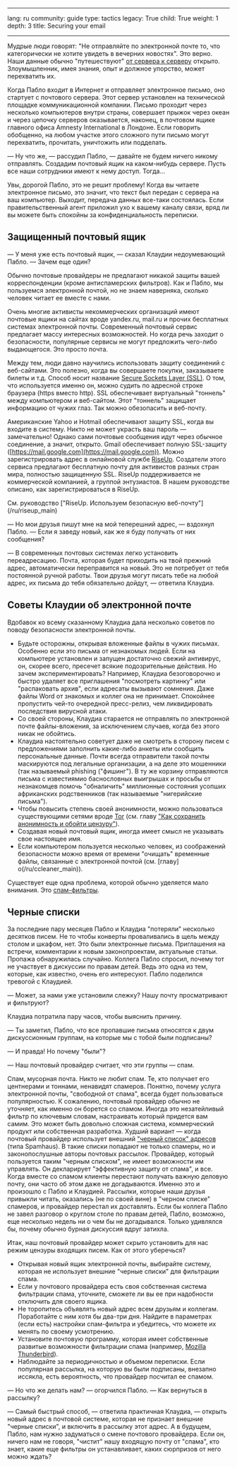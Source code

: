 

---

lang: ru
community: guide
type: tactics
legacy: True
child: True
weight: 1
depth: 3
title: Securing your email

---

Мудрые люди говорят: &quot;Не отправляйте по электронной почте то, что
категорически не хотите увидеть в вечерних новостях&quot;. Это верно. Наши
данные обычно &quot;путешествуют&quot; [от сервера к серверу](/ru/glossary#Server) открыто. Злоумышленник, имея знания, опыт и должное упорство, может перехватить их. 

Когда Пабло входит в Интернет и отправляет электронное письмо, оно
стартует с почтового сервера. Этот сервер установлен на технической
площадке коммуникационной компании. Письмо проходит через несколько
компьютеров внутри страны, совершает прыжок через океан и через цепочку
серверов оказывается, наконец, в почтовом ящике главного офиса Amnesty
International в Лондоне. Если говорить обобщенно, на любом участке
этого сложного пути письмо могут перехватить, прочитать, уничтожить или
подделать.

— Ну что же, — рассудил Пабло, — давайте не будем ничего никому
отправлять. Создадим почтовый ящик на каком-нибудь сервере. Пусть все
наши сотрудники имеют к нему доступ. Тогда...

Увы, дорогой Пабло, это не решит проблему! Когда вы читаете
электронное письмо, это значит, что текст был передан с сервера на ваш
компьютер. Выходит, передача данных все-таки состоялась. Если
правительственный агент приложил ухо к вашему каналу связи, вряд ли вы
можете быть спокойны за конфиденциальность переписки.

## Защищенный почтовый ящик

— У меня уже есть почтовый ящик, — сказал Клаудии недоумевающий Пабло. — Зачем еще один?

Обычно почтовые провайдеры не предлагают никакой защиты вашей
корреспонденции (кроме антиспамерских фильтров). Как и Пабло, мы
пользуемся электронной почтой, но не знаем наверняка, сколько человек
читает ее вместе с нами.

Очень многие активисты некоммерческих организаций имеют почтовые
ящики на сайтах вроде yandex.ru, mail.ru и прочих бесплатных системах
электронной почты. Современный почтовый сервис предлагает массу
интересных возможностей. Но когда речь заходит о безопасности,
популярные сервисы не могут предложить чего-либо выдающегося. Это
просто почта. 

Между тем, люди давно научились использовать защиту соединений с
веб-сайтами. Это полезно, когда вы совершаете покупки, заказываете
билеты и т.д. Способ носит название [Secure Sockets Layer (SSL)](/ru/glossary#SSL). О том, что используется именно он, можно судить по адресной строке браузера (https вместо http). SSL обеспечивает виртуальный &quot;тоннель&quot; между компьютером и веб-сайтом. Этот &quot;тоннель&quot; защищает информацию от чужих глаз. Так можно обезопасить и веб-почту. 

Американские Yahoo и Hotmail обеспечивают защиту SSL, когда вы входите
в систему. Никто не может украсть ваш пароль — замечательно! Однако
сами почтовые сообщения идут через обычное соединение, а значит,
открыто. Gmail обеспечивает полную SSL-защиту ([https://mail.google.com](https://mail.google.com)). Можно зарегистрировать адрес в онлайновой службе [RiseUp](/ru/glossary#RiseUp). Создатели этого сервиса предлагают бесплатную почту для активистов разных стран мира, полностью защищенную SSL. RiseUp поддерживается не коммерческой компанией, а группой энтузиастов. В нашем руководстве описано, как зарегистрироваться в RiseUp.

<div class=getstarted markdown=1>См. руководство [&quot;RiseUp. Используем безопасную веб-почту&quot;](/ru/riseup_main)</div>

— Но мои друзья пишут мне на мой теперешний адрес, — вздохнул Пабло. —
Если я заведу новый, как же я буду получать от них сообщения?

— В современных почтовых системах легко установить переадресацию.
Почта, которая будет приходить на твой прежний адрес, автоматически
переправится на новый. Это не потребует от тебя постоянной ручной
работы. Твои друзья могут писать тебе на любой адрес, их письма до тебя
обязательно дойдут, — ответила Клаудиа.

## Советы Клаудии об электронной почте

Вдобавок ко всему сказанному Клаудиа дала несколько советов по поводу безопасности электронной почты.

- Будьте осторожны, открывая вложенные файлы в чужих письмах. Особенно если это письма от незнакомых людей. Если на компьютере установлен и запущен достаточно свежий антивирус, он, скорее всего, пресечет всякие подозрительные действия. Но зачем экспериментировать? Например, Клаудиа безоговорочно и быстро удаляет все приглашения &quot;посмотреть картинку&quot; или &quot;распаковать архив&quot;, если адресаты вызывают
сомнения. Даже файлы Word от знакомых и коллег она не принимает.
Спокойнее пропустить чей-то очередной пресс-релиз, чем ликвидировать
последствия вирусной атаки.
- Со своей стороны, Клаудиа старается не отправлять по
электронной почте файлы-вложения, за исключением случаев, когда без
этого никак не обойтись.
- Клаудиа настоятельно советует даже не смотреть в сторону
писем с предложениями заполнить какие-либо анкеты или сообщить
персональные данные. Почти всегда отправители такой почты маскируются
под легальные организации, а на деле это мошенники (так называемый
phishing (&quot;фишинг&quot;). В ту же корзину отправляются письма с известиямио баснословных выигрышах и просьбы от незнакомцев помочь &quot;обналичить&quot; миллионные состояния усопших африканских родственников (так называемые &quot;нигерийские письма&quot;).
- Чтобы повысить степень своей анонимности, можно пользоваться
существующими сетями вроде [Tor](/ru/glossary#Tor) (см. главу [&quot;Как сохранить анонимность и обойти цензуру&quot;](/ru/chapter-8)).
- Создавая новый почтовый ящик, иногда имеет смысл не указывать свое настоящее имя. 
- Если компьютером пользуется несколько человек, из соображений
безопасности можно время от времени &quot;очищать&quot; временные файлы,
связанные с электронной почтой (см. [главу] о(/ru/ccleaner_main)).

Существует еще одна проблема, которой обычно уделяется мало внимания. Это [спам-фильтры](/ru/chapter_7_4).

## Черные списки

За последние пару месяцев Пабло и Клаудиа &quot;потеряли&quot; несколько десятков писем. Не то чтобы конверты проваливались в щель между столом и шкафом, нет. Это были электронные письма. Приглашения на встречи, комментарии к новым законопроектам, актуальные статьи. Пропажа обнаружилась случайно. Коллега Пабло спросил, почему тот не участвует в дискуссии по правам детей. Ведь это одна из тем, которые, как известно, очень его интересуют. Пабло поделился тревогой с Клаудией.

— Может, за нами уже установили слежку? Нашу почту просматривают и фильтруют?

Клаудиа потратила пару часов, чтобы выяснить причину.

— Ты заметил, Пабло, что все пропавшие письма относятся к двум дискуссионным группам, на которые мы с тобой были подписаны?

— И правда! Но почему &quot;были&quot;?

— Наш почтовый провайдер считает, что эти группы — спам.

Спам, мусорная почта. Никто не любит спам. Те, кто получает его
центнерами и тоннами, ненавидят спамеров. Понятно, почему услуга
электронной почты, &quot;свободной от спама&quot;, всегда будет пользоваться популярностью. К сожалению, почтовый провайдер обычно не уточняет, как именно он борется со спамом. Иногда это незатейливый фильтр по ключевым словам, настраивать который придется вам самим. Это может быть довольно
сложная система, коммерческий продукт или собственная разработка.
Худший вариант — когда почтовый провайдер использует внешний [&quot;черный
список&quot; адресов](/ru/glossary#Blacklist) (типа Spamhaus). В такие списки попадают не только спамеры, но и законопослушные авторы почтовых рассылок. Провайдер, который пользуется таким &quot;черным списком&quot;, не имеет возможности им управлять. Он декларирует &quot;эффективную защиту от спама&quot;, и все. Когда вместе со спамом клиенты перестают получать важную деловую почту, они часто об этом даже не догадываются. Именно это и произошло с Пабло и Клаудией. Рассылки, которые наши друзья привыкли читать, оказались (не по своей вине) в &quot;черном списке&quot; спамеров, и провайдер перестал их доставлять. Если бы коллега Пабло не завел разговор о круглом столе по правам детей, Пабло, возможно, еще несколько недель ни о чем бы не догадывался. Только удивлялся бы, почему обычно бурная дискуссия вдруг затихла.

Итак, наш почтовый провайдер может скрыто установить для нас режим цензуры входящих писем. Как от этого уберечься?

- Открывая новый ящик электронной почты, выбирайте систему, которая не использует внешние &quot;черные списки&quot; для фильтрации спама. 
- Если у почтового провайдера есть своя собственная система
фильтрации спама, уточните, сможете ли вы ее при надобности отключить
для своего ящика.
- Не торопитесь объявлять новый адрес всем друзьям и коллегам.
Поработайте с ним хотя бы два-три дня. Найдите в параметрах (если есть)
настройки спам-фильтра и убедитесь, что можете их менять по своему
усмотрению.
- Установите почтовую программу, которая имеет собственные развитые возможности фильтрации спама (например, [Mozilla Thunderbird](/ru/glossary#Thunderbird)).
- Наблюдайте за периодичностью и объемом переписки. Если
популярная рассылка, на которую вы были подписаны, внезапно иссякла,
есть вероятность, что провайдер посчитал ее спамом.

— Но что же делать нам? — огорчился Пабло. — Как вернуться в рассылку?

— Самый быстрый способ, — ответила практичная Клаудиа, — открыть новый
адрес в почтовой системе, которая не признает внешние &quot;черные списки&quot;, и включить в рассылку этот адрес. А в будущем, Пабло, нам нужно задуматься о смене почтового провайдера. Если он, ничего нам не говоря, &quot;чистит&quot; нашу входящую почту от &quot;спама&quot;, кто знает, какие еще фильтры он устанавливает, каких сюрпризов от него можно ждать?


